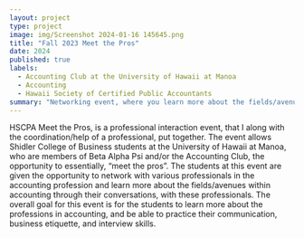 ```yaml
---
layout: project
type: project
image: img/Screenshot 2024-01-16 145645.png
title: "Fall 2023 Meet the Pros"
date: 2024
published: true
labels:
  - Accounting Club at the University of Hawaii at Manoa
  - Accounting
  - Hawaii Society of Certified Public Accountants
summary: "Networking event, where you learn more about the fields/avenues within accounting, and be able to practice your communication, business etiquette, and interview skills. "
---
```


HSCPA Meet the Pros, is a professional interaction event, that I along with the coordination/help of a professional, put together. The event allows Shidler College of Business students at the University of Hawaii at Manoa, who are members of Beta Alpha Psi and/or the Accounting Club, the opportunity to essentially, “meet the pros”. The students at this event are given the opportunity to network with various professionals in the accounting profession and learn more about the fields/avenues within accounting through their conversations, with these professionals. The overall goal for this event is for the students to learn more about the professions in accounting, and be able to practice their communication, business etiquette, and interview skills.
